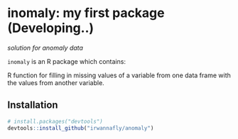 
inomaly: my first package (Developing..)
=====================================================================================================

*solution for anomaly data*

`inomaly` is an R package which contains:

R function for filling in missing values of a variable from one data frame with the values from another variable.

Installation
------------

``` r
# install.packages("devtools")
devtools::install_github("irwannafly/anomaly")
```
